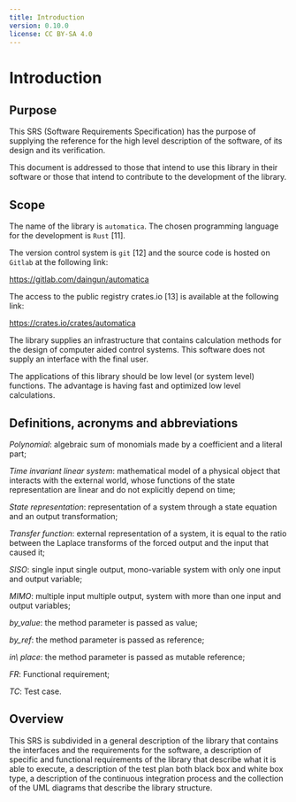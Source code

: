 ```yaml
---
title: Introduction
version: 0.10.0
license: CC BY-SA 4.0
---
```


# Introduction

## Purpose

This SRS (Software Requirements Specification) has the purpose of supplying the reference for the high level description of the software, of its design and its verification.

This document is addressed to those that intend to use this library in their software or those that intend to contribute to the development of the library.

## Scope

The name of the library is `automatica`. The chosen programming language for the development is `Rust` [11].

The version control system is `git` [12] and the source code is hosted on `Gitlab` at the following link:

<https://gitlab.com/daingun/automatica>

The access to the public registry crates.io [13] is available at the following link:

<https://crates.io/crates/automatica>

The library supplies an infrastructure that contains calculation methods for the design of computer aided control systems. This software does not supply an interface with the final user.

The applications of this library should be low level (or system level) functions. The advantage is having fast and optimized low level calculations.

## Definitions, acronyms and abbreviations

*Polynomial*: algebraic sum of monomials made by a coefficient and a literal part;

*Time invariant linear system*: mathematical model of a physical object that interacts with the external world, whose functions of the state representation are linear and do not explicitly depend on time;

*State representation*: representation of a system through a state equation and an output transformation;

*Transfer function*: external representation of a system, it is equal to the ratio between the Laplace transforms of the forced output and the input that caused it;

*SISO*: single input single output, mono-variable system with only one input and output variable;

*MIMO*: multiple input multiple output, system with more than one input and output variables;

*by\_value*: the method parameter is passed as value;

*by\_ref*: the method parameter is passed as reference;

*in\ place*: the method parameter is passed as mutable reference;

*FR*: Functional requirement;

*TC*: Test case.

## Overview

This SRS is subdivided in a general description of the library that contains the interfaces and the requirements for the software, a description of specific and functional requirements of the library that describe what it is able to execute, a description of the test plan both black box and white box type, a description of the continuous integration process and the collection of the UML diagrams that describe the library structure.
